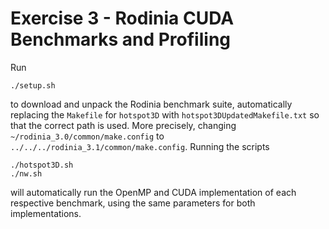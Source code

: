 # Exercise 3 - Rodinia CUDA Benchmarks and Profiling

Run

```
./setup.sh
```

to download and unpack the Rodinia benchmark suite, automatically replacing the `Makefile` for `hotspot3D` with `hotspot3DUpdatedMakefile.txt` so that the correct path is used. More precisely, changing `~/rodinia_3.0/common/make.config` to `../../../rodinia_3.1/common/make.config`. Running the scripts

```
./hotspot3D.sh
./nw.sh
```

will automatically run the OpenMP and CUDA implementation of each respective benchmark, using the same parameters for both implementations.
